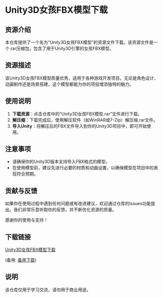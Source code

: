 # Unity3D女孩FBX模型下载

## 资源介绍

本仓库提供了一个名为“Unity3D女孩FBX模型”的资源文件下载。该资源文件是一个.rar压缩包，包含了用于Unity3D引擎的女孩FBX模型。

## 资源描述

该Unity3D女孩FBX模型质量优秀，适用于各种游戏开发项目。无论是角色设计、动画制作还是场景搭建，这个模型都能为你的项目增添独特的魅力。

## 使用说明

1. **下载资源**：点击仓库中的“Unity3D女孩FBX模型.rar”文件进行下载。
2. **解压缩**：下载完成后，使用解压软件（如WinRAR或7-Zip）解压缩.rar文件。
3. **导入Unity**：将解压后的FBX文件导入到你的Unity3D项目中，即可开始使用。

## 注意事项

- 请确保你的Unity3D版本支持导入FBX格式的模型。
- 在使用模型前，建议先进行必要的材质和动画设置，以确保模型在项目中的表现符合预期。

## 贡献与反馈

如果你在使用过程中遇到任何问题或有改进建议，欢迎通过仓库的Issues功能提出。我们非常乐意听取你的反馈，并不断优化资源的质量。

感谢你的使用与支持！

## 下载链接
[Unity3D女孩FBX模型下载](https://pan.quark.cn/s/5f958d808912) 

(备用: [备用下载](https://pan.baidu.com/s/1KoQFKs2zkcDx8jo5ZZ8d-w?pwd=1234))

## 说明

该仓库仅用于学习交流，请勿用于商业用途。
